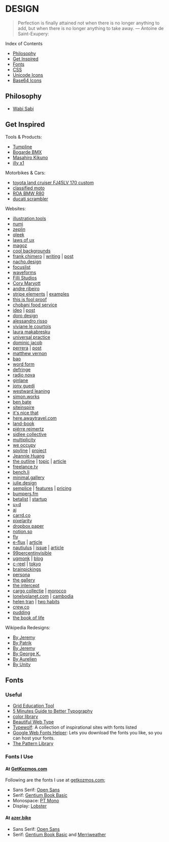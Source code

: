 # DESIGN

> Perfection is finally attained not when there is no longer anything to add, but when there is no longer anything to take away.
— Antoine de Saint-Exupery:

Index of Contents

* [Philosophy](#philosophy)
* [Get Inspired](#get-inspired)
* [Fonts](#fonts)
* [CSS](#css)
* [Unicode Icons](#unicode)
* [Base64 Icons](#base64-icons)

## Philosophy

* [Wabi Sabi](https://www.brainpickings.org/2010/11/11/wabi-sabi/)

## Get Inspired

Tools & Products:

* [Tumpline](https://en.wikipedia.org/wiki/Tumpline)
* [Bogarde BMX](http://www.bogarde.fr/)
* [Masahiro Kikuno](http://watchesbysjx.com/2017/05/portrait-masahiro-kikuno-japanese-watchmaker.html)
* [illy x1](https://www.designboom.com/design/illy-x1-espresso-machine-luca-trazzi-08-06-2017/)

Motorbikes & Cars:
* [toyota land cruiser FJ45LV 170 custom](https://www.designboom.com/technology/toyota-land-cruiser-fj45lv-170-custom-4x4-fj-company-08-03-2017/)
* [classified moto](https://www.designboom.com/technology/classified-moto-frank-custom-triumph-speed-triple-3-motorcycle-07-26-2017)
* [ROA BMW R80](https://www.designboom.com/technology/bmw-r80-cafe-racer-roa-motorcycles-07-25-2017/)
* [ducati scrambler](https://www.designboom.com/technology/ducati-scrambler-sixty2-custom-motorcycle-diamond-atelier-08-09-2017/)

Websites:

* [illustration.tools](https://illustration.tools/)
* [numi](https://numi.io/)
* [zeplin](https://zeplin.io/)
* [qleek](https://www.qleek.me)
* [laws of ux](https://lawsofux.com/)
* [magoz](https://magoz.is/)
* [cool backgrounds](https://coolbackgrounds.io/)
* [frank chimero](https://frankchimero.com/) | [writing](https://frankchimero.com/writing/) | [post](https://frankchimero.com/writing/the-good-room/)
* [nacho.design](https://nacho.design)
* [focuslist](http://focuslist.co/)
* [waveforms](http://waveforms.surge.sh/waveforms-intro)
* [Filli Studios](http://fillistudios.com/home)
* [Cory Maryott](http://www.corymaryott.com/)
* [andre ribeiro](https://andreribeiro.co/)
* [stripe elements](https://stripe.com/elements) | [examples](https://stripe.github.io/elements-examples/)
* [this is fool proof](https://www.thisisfoolproof.com/)
* [chobani food service](http://chobanifoodservice.com)
* [ideo](https://www.ideo.com/) | [post](https://www.ideo.com/blog/why-you-should-start-prototyping-right-now?utm_source=t.co&utm_medium=referral)
* [doro design](http://www.dorodesign.eu/)
* [alessandro risso](http://www.alessandrorisso.com/)
* [viviane le courtois](http://vivianelecourtois.com/)
* [laura makabresku](http://lauramakabresku.com/)
* [universal practice](http://universalpractice.com.au/)
* [dominic jacob](http://domjacob.co.uk/)
* [perrera](https://perrera.com/) | [post](https://perrera.com/2017/exploring-design-directions/)
* [matthew vernon](http://matthewvernon.co/)
* [bao](https://baolondon.com/)
* [word form](http://word-form.com/)
* [defringe](http://defringe.com/)
* [radio nova](http://www.nova.fr/)
* [ginlane](https://www.ginlane.com/)
* [jony guedj](http://www.jonyguedj.com/)
* [westward leaning](https://westwardleaning.com/)
* [simon.works](https://simon.works/)
* [ben bate](https://benbate.com/)
* [siteinspire](http://www.siteinspire.com/)
* [it's nice that](http://www.itsnicethat.com/)
* [here.awaytravel.com](https://here.awaytravel.com)
* [land-book](https://land-book.com/)
* [piérre reimertz](https://www.reimertz.co/)
* [sidlee collective](http://sidleecollective.com/)
* [multiplicity](http://multiplicitybyfoilco.com/)
* [we occupy](https://www.weoccupy.co.uk/)
* [spyline](http://spyline.de/) | [project](http://spyline.de/project/multiplicity-leeds-2016/)
* [Jeannie Huang](http://jeanniehuangdesigns.com)
* [the outline](https://theoutline.com/) | [topic](https://theoutline.com/topic/culture) | [article](https://theoutline.com/post/1931/michael-jackson-alter-ego-houston-hawkins-boy-george-playboy-interview)
* [freelance.tv](http://freelance.tv/)
* [bench.li](http://bench.li/)
* [minimal.gallery](http://minimal.gallery/)
* [julie.design](http://julie.design/)
* [semplice](https://www.semplice.com/) | [features](https://www.semplice.com/features) | [pricing](https://www.semplice.com/get-semplice)
* [bumpers.fm](https://bumpers.fm/)
* [betalist](https://betalist.com/) | [startup](https://betalist.com/startups/httpulse)
* [u+d](http://design.u.plus/)
* [aj](https://aj.lkn.io/)
* [carrd.co](https://carrd.co)
* [pixelarity](https://pixelarity.com/)
* [dropbox paper](https://www.dropbox.com/paper)
* [notion.so](https://www.notion.so/)
* [fly](https://fly.io/)
* [e-flux](http://www.e-flux.com/) | [article](http://www.e-flux.com/architecture/artificial-labor/)
* [nautiulus](https://nautil.us/) | [issue](http://nautil.us/issue/49/the-absurd) | [article](http://nautil.us/issue/49/the-absurd/chaos-makes-the-multiverse-unnecessary)
* [99percentinvisible](http://99percentinvisible.org/article/color-sphere-professors-pivotal-color-space-numbering-system/)
* [ugmonk](https://ugmonk.com/) | [blog](https://ugmonk.com/blog/)
* [c-reel](http://c-reel.com) | [tokyo](http://www.c-reel.com/tokyo/)
* [brainpickings](http://brainpickings.org/2017/05/18/beethoven-emilie-letter)
* [persona](https://persona.co/)
* [the gallery](http://thegallery.io/)
* [the intercept](https://theintercept.com/)
* [cargo collectie](http://cargocollective.com/) | [morocco](http://cargocollective.com/ninakeinrath/)
* [lonelyplanet.com](http://www.lonelyplanet.com/) | [cambodia](https://www.lonelyplanet.com/cambodia)
* [helen tran](http://helentran.com/) | [two habits](http://helentran.com/twohabits)
* [crew.co](https://crew.co/)
* [pudding](https://pudding.cool/)
* [the book of life](http://www.thebookoflife.org/)

Wikipedia Redesigns:

* [By Jeremy](https://dribbble.com/shots/2415062-Wikipedia-Redesign/attachments/467983)
* [By Patrik](https://dribbble.com/shots/3404720-Wikipedia)
* [By Jeremy](https://dribbble.com/shots/2424110-Wikipedia-Redesign-Close-up-Table-of-contents)
* [By George K.](https://dribbble.com/shots/1446904-Wikipedia-Article-view/attachments/213672)
* [By Aurelien](https://dribbble.com/shots/1508672-Wikipedia-concept)
* [By Unity](https://dribbble.com/shots/1511150-Wikipedia-Redesign)

## Fonts

### Useful

* [Grid Education Tool](http://griddy.io/)
* [5 Minutes Guide to Better Typography](http://pierrickcalvez.com/journal/a-five-minutes-guide-to-better-typography)
* [color library](http://colorlibrary.ch/)
* [Beautiful Web Type](http://hellohappy.org/beautiful-web-type)
* [Typewolf](https://www.typewolf.com/): A collection of inspirational sites with fonts listed
* [Google Web Fonts Helper](http://google-webfonts-helper.herokuapp.com/fonts): Lets you download the fonts you like, so you can host your fonts.
* [The Pattern Library](http://thepatternlibrary.com)

### Fonts I Use

#### At [GetKozmos.com](https://getkozmos.com)

Following are the fonts I use at [getkozmos.com](https://getkozmos.com);

* Sans Serif: [Open Sans](https://fonts.google.com/specimen/Open+Sans)
* Serif: [Gentium Book Basic](https://fonts.google.com/specimen/Gentium+Book+Basic)
* Monospace: [PT Mono](https://fonts.google.com/specimen/PT+Mono)
* Display: [Lobster](https://fonts.google.com/specimen/Lobster)

#### At [azer.bike](http://azer.bike)

* Sans Serif: [Open Sans](https://fonts.google.com/specimen/Open+Sans)
* Serif: [Gentium Book Basic](https://fonts.google.com/specimen/Gentium+Book+Basic) and [Merriweather](https://fonts.google.com/specimen/Merriweather)
